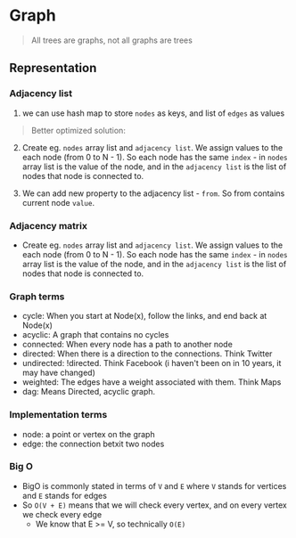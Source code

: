 # Graph
> All trees are graphs, not all graphs are trees

## Representation
### Adjacency list
1. we can use hash map to store `nodes` as keys, and list of `edges` as values

> Better optimized solution:
2. Create eg. `nodes` array list and `adjacency list`. We assign values to the each node (from 0 to N - 1). So each node has the same `index` - in `nodes` array list is the value of the node, and in the `adjacency list` is the list of nodes that node is connected to.

3. We can add new property to the adjacency list - `from`. So from contains current node `value`.


### Adjacency matrix
- Create eg. `nodes` array list and `adjacency list`. We assign values to the each node (from 0 to N - 1). So each node has the same `index` - in `nodes` array list is the value of the node, and in the `adjacency list` is the list of nodes that node is connected to.


### Graph terms
- cycle: When you start at Node(x), follow the links, and end back at Node(x)
- acyclic: A graph that contains no cycles
- connected: When every node has a path to another node
- directed: When there is a direction to the connections. Think Twitter
- undirected: !directed. Think Facebook (i haven't been on in 10 years, it may have changed)
- weighted: The edges have a weight associated with them. Think Maps
- dag: Means Directed, acyclic graph.

### Implementation terms
- node: a point or vertex on the graph
- edge: the connection betxit two nodes

### Big O
- BigO is commonly stated in terms of `V` and `E` where `V` stands for vertices and `E` stands for edges
- So `O(V + E)` means that we will check every vertex, and on every vertex we check every edge
    - We know that E >= V, so technically `O(E)`
